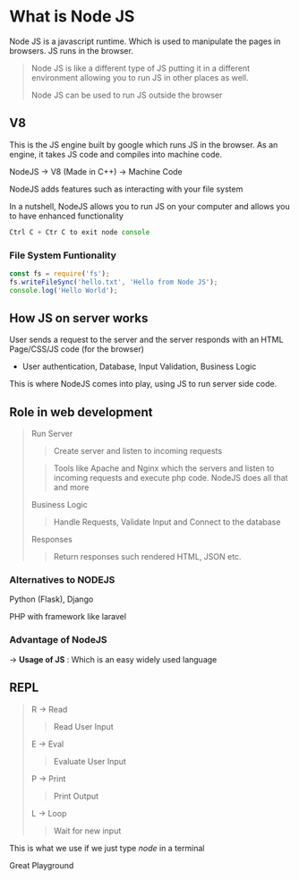 # What is Node JS
Node JS is a javascript runtime. Which is used to manipulate the pages in browsers. JS runs in the browser.
> Node JS is like a different type of JS putting it in a different environment allowing you to run JS in other places as well.
>
> Node JS can be used to run JS outside the browser

## V8 
This is the JS engine built by google which runs JS in the browser. As an engine, it takes JS code and compiles into machine code.

NodeJS -> V8 (Made in C++) -> Machine Code

NodeJS adds features such as interacting with your file system

In a nutshell, NodeJS allows you to run JS on your computer and allows you to have enhanced functionality

```js
Ctrl C + Ctr C to exit node console
```

### File System Funtionality
```js
const fs = require('fs');
fs.writeFileSync('hello.txt', 'Hello from Node JS');
console.log('Hello World');
```

## How JS on server works
User sends a request to the server and the server responds with an HTML Page/CSS/JS code (for the browser)

- User authentication, Database, Input Validation, Business Logic 

This is where NodeJS comes into play, using JS to run server side code.

## Role in web development
> Run Server
>> Create server and listen to incoming requests
>
>> Tools like Apache and Nginx which the servers and listen to incoming requests and execute php code. NodeJS does all that and more
>
> Business Logic
>> Handle Requests, Validate Input and Connect to the database
>
> Responses
>> Return responses such rendered HTML, JSON etc.

### Alternatives to NODEJS
Python (Flask), Django

PHP with framework like laravel

### Advantage of NodeJS
-> **Usage of JS** : Which is an easy widely used language

## REPL
> R -> Read
>> Read User Input
>
> E -> Eval
>> Evaluate User Input
>
> P -> Print
>> Print Output
>
> L -> Loop
>> Wait for new input

This is what we use if we just type *node* in a terminal

Great Playground